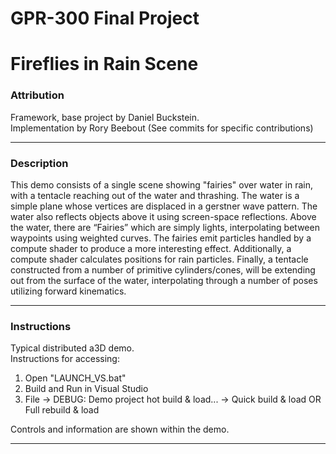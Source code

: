 # GPR-300 Final Project

# Fireflies in Rain Scene

### Attribution

Framework, base project by Daniel Buckstein.  
Implementation by Rory Beebout
(See commits for specific contributions)

---

### Description

This demo consists of a single scene showing "fairies" over water in rain, with a tentacle reaching out of the water and thrashing. The water is a simple plane whose vertices are displaced in a gerstner wave pattern. The water also reflects objects above it using screen-space reflections. Above the water, there are “Fairies” which are simply lights, interpolating between waypoints using weighted curves. The fairies emit particles handled by a compute shader to produce a more interesting effect. Additionally, a compute shader calculates positions for rain particles. Finally, a tentacle constructed from a number of primitive cylinders/cones, will be extending out from the surface of the water, interpolating through a number of poses utilizing forward kinematics.

---

### Instructions

Typical distributed a3D demo.  
Instructions for accessing:  
1. Open "LAUNCH_VS.bat"  
2. Build and Run in Visual Studio  
3. File -> DEBUG: Demo project hot build & load... -> Quick build & load OR Full rebuild & load  

Controls and information are shown within the demo.

---
